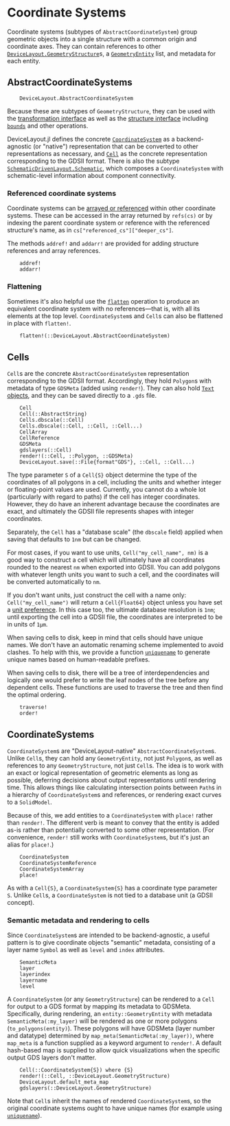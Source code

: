 # Coordinate Systems

Coordinate systems (subtypes of `AbstractCoordinateSystem`) group geometric objects into a single structure with a common origin and coordinate axes. They can contain references to other [`DeviceLayout.GeometryStructure`](@ref)s, a [`GeometryEntity`](@ref) list, and metadata for each entity.

## AbstractCoordinateSystems

```@docs
    DeviceLayout.AbstractCoordinateSystem
```

Because these are subtypes of `GeometryStructure`, they can be used with the [transformation interface](./transformations.md) as well as the [structure interface](./geometry.md#Structures) including [`bounds`](@ref) and other operations.

DeviceLayout.jl defines the concrete [`CoordinateSystem`](@ref) as a backend-agnostic (or "native") representation that can be converted to other representations as necessary, and [`Cell`](@ref) as the concrete representation corresponding to the GDSII format. There is also the subtype [`SchematicDrivenLayout.Schematic`](@ref), which composes a `CoordinateSystem` with schematic-level information about component connectivity.

### Referenced coordinate systems

Coordinate systems can be [arrayed or referenced](./geometry.md#References) within other coordinate systems. These can be accessed in the array returned by `refs(cs)` or by indexing the parent coordinate system or reference with the referenced structure's name, as in `cs["referenced_cs"]["deeper_cs"]`.

The methods `addref!` and `addarr!` are provided for adding structure references and array references.

```@docs
    addref!
    addarr!
```

### Flattening

Sometimes it's also helpful use the [`flatten`](@ref) operation to produce an equivalent coordinate system with no references—that is, with all its elements at the top level. `CoordinateSystem`s and `Cell`s can also be flattened in place with `flatten!`.

```@docs
    flatten!(::DeviceLayout.AbstractCoordinateSystem)
```

## Cells

`Cell`s are the concrete `AbstractCoordinateSystem` representation corresponding to
the GDSII format. Accordingly, they hold `Polygon`s with metadata of type `GDSMeta` (added using `render!`). They can also hold [`Text` objects](./texts.md#texts), and they can be saved directly to a `.gds` file.

```@docs
    Cell
    Cell(::AbstractString)
    Cells.dbscale(::Cell)
    Cells.dbscale(::Cell, ::Cell, ::Cell...)
    CellArray
    CellReference
    GDSMeta
    gdslayers(::Cell)
    render!(::Cell, ::Polygon, ::GDSMeta)
    DeviceLayout.save(::File{format"GDS"}, ::Cell, ::Cell...)
```

The type parameter `S` of a `Cell{S}` object determine the type of the coordinates of all polygons in a cell, including the units and whether integer or floating-point values are used. Currently, you cannot do a whole lot (particularly with regard to paths) if the cell has integer coordinates. However, they do have an inherent advantage because the coordinates are exact, and ultimately the GDSII file represents shapes with integer coordinates.

Separately, the `Cell` has a "database scale" (the `dbscale` field) applied when saving that defaults to `1nm` but can be changed.

For most cases, if you want to use units, `Cell("my_cell_name", nm)`
is a good way to construct a cell which will ultimately have all coordinates
rounded to the nearest `nm` when exported into GDSII. You can add polygons
with whatever length units you want to such a cell, and the coordinates will
be converted automatically to `nm`.

If you don't want units, just construct the cell with a name only:
`Cell("my_cell_name")` will return a `Cell{Float64}` object unless you have set a [unit preference](units.md#Unit-preferences). In this case too,
the ultimate database resolution is `1nm`; until exporting the cell into a GDSII
file, the coordinates are interpreted to be in units of `1μm`.

When saving cells to disk, keep in mind that cells should have unique names.
We don't have an automatic renaming scheme implemented to avoid clashes. To
help with this, we provide a function [`uniquename`](@ref) to generate unique
names based on human-readable prefixes.

When saving cells to disk, there will be a tree of interdependencies and logically
one would prefer to write the leaf nodes of the tree before any dependent cells.
These functions are used to traverse the tree and then find the optimal ordering.

```@docs
    traverse!
    order!
```

## CoordinateSystems

`CoordinateSystem`s are "DeviceLayout-native" `AbstractCoordinateSystem`s. Unlike `Cell`s, they can hold any `GeometryEntity`, not just `Polygon`s, as well as references to any `GeometryStructure`, not just `Cell`s. The idea is to work with an exact or logical representation of geometric elements as long as possible, deferring decisions about output representations until rendering time. This allows things like calculating intersection points between `Path`s in a hierarchy of `CoordinateSystem`s and references, or rendering exact curves to a `SolidModel`.

Because of this, we add entities to a `CoordinateSystem` with `place!` rather than `render!`. The different verb is meant to convey that the entity is added as-is rather than potentially converted to some other representation. (For convenience, `render!` still works with `CoordinateSystem`s, but it's just an alias for `place!`.)

```@docs
    CoordinateSystem
    CoordinateSystemReference
    CoordinateSystemArray
    place!
```

As with a `Cell{S}`, a `CoordinateSystem{S}` has a coordinate type parameter `S`.
Unlike `Cell`s, a `CoordinateSystem` is not tied to a database unit (a GDSII concept).

### Semantic metadata and rendering to cells

Since `CoordinateSystem`s are intended to be backend-agnostic, a useful pattern is to give
coordinate objects "semantic" metadata, consisting of a layer name `Symbol` as well as `level` and `index` attributes.

```@docs
    SemanticMeta
    layer
    layerindex
    layername
    level
```

A `CoordinateSystem` (or any `GeometryStructure`) can be rendered to a `Cell` for output to a GDS format by mapping its metadata to GDSMeta. Specifically, during rendering, an `entity::GeometryEntity` with metadata `SemanticMeta(:my_layer)` will be rendered as one or more polygons (`to_polygons(entity)`). These polygons will have GDSMeta (layer number and datatype) determined by `map_meta(SemanticMeta(:my_layer))`, where `map_meta` is a function supplied as a keyword argument to `render!`. A default hash-based map is supplied to allow quick visualizations when the specific output GDS layers don't matter.

```@docs
    Cell(::CoordinateSystem{S}) where {S}
    render!(::Cell, ::DeviceLayout.GeometryStructure)
    DeviceLayout.default_meta_map
    gdslayers(::DeviceLayout.GeometryStructure)
```

Note that `Cell`s inherit the names of rendered `CoordinateSystem`s, so the original coordinate systems ought to have unique names (for example using [`uniquename`](@ref)).
